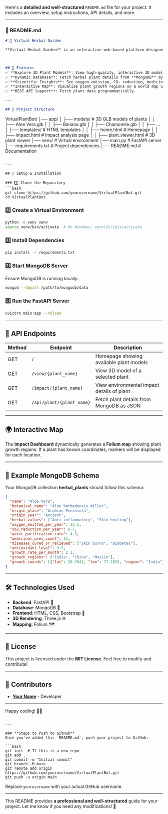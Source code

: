 Here's a **detailed and well-structured** `README.md` file for your project. It includes an overview, setup instructions, API details, and more.

---

### 📜 **README.md**
```md
# 🌿 Virtual Herbal Garden

**Virtual Herbal Garden** is an interactive web-based platform designed to explore and learn about medicinal plants through **3D models** and **data analytics**. It combines **FastAPI**, **MongoDB**, and **Three.js** to provide a **dynamic visualization** and **scientific insights** into various herbs and their ecological impact.

---

## 📌 Features
✅ **Explore 3D Plant Models**: View high-quality, interactive 3D models of medicinal plants.  
✅ **Dynamic Database**: Fetch herbal plant details from **MongoDB** dynamically.  
✅ **Scientific Insights**: See oxygen emission, CO₂ reduction, medicinal properties, and more.  
✅ **Interactive Map**: Visualize plant growth regions on a world map using **Folium**.  
✅ **REST API Support**: Fetch plant data programmatically.  

---

## 📂 Project Structure

```
VirtualPlantBot/
│── app/
│   ├── models/               # 3D GLB models of plants
│   │   ├── Aloe Vera.glb
│   │   ├── Banana.glb
│   │   ├── Chamomile.glb
│   │   ├── ...
│   ├── templates/            # HTML templates
│   │   ├── home.html         # Homepage
│   │   ├── impact.html       # Impact analysis page
│   │   ├── plant_viewer.html # 3D plant viewer
│── venv/                     # Virtual environment
│── main.py                   # FastAPI server
│── requirements.txt           # Project dependencies
│── README.md                 # Documentation
```

---

## 🚀 Setup & Installation

### 1️⃣ Clone the Repository
```bash
git clone https://github.com/yourusername/VirtualPlantBot.git
cd VirtualPlantBot
```

### 2️⃣ Create a Virtual Environment
```bash
python -m venv venv
source venv/bin/activate  # On Windows: venv\Scripts\activate
```

### 3️⃣ Install Dependencies
```bash
pip install -r requirements.txt
```

### 4️⃣ Start MongoDB Server  
Ensure MongoDB is running locally:
```bash
mongod --dbpath /path/to/mongodb/data
```

### 5️⃣ Run the FastAPI Server
```bash
uvicorn main:app --reload
```

---

## 🔗 API Endpoints

| Method | Endpoint               | Description                                  |
|--------|------------------------|----------------------------------------------|
| GET    | `/`                    | Homepage showing available plant models     |
| GET    | `/view/{plant_name}`    | View 3D model of a selected plant           |
| GET    | `/impact/{plant_name}`  | View environmental impact details of plant  |
| GET    | `/api/plant/{plant_name}` | Fetch plant details from MongoDB as JSON |

---

## 🌍 Interactive Map  
The **Impact Dashboard** dynamically generates a **Folium map** showing plant growth regions. If a plant has known coordinates, markers will be displayed for each location.

---

## 📜 Example MongoDB Schema  
Your MongoDB collection **herbal_plants** should follow this schema:

```json
{
  "name": "Aloe Vera",
  "botanical_name": "Aloe barbadensis miller",
  "origin_place": "Arabian Peninsula",
  "origin_year": "Ancient",
  "herbal_values": ["Anti-inflammatory", "Skin healing"],
  "oxygen_emitted_per_year": 12.5,
  "co2_reduction_per_year": 8.7,
  "water_purification_rate": 4.3,
  "medicinal_uses_count": 15,
  "diseases_cured_or_relieved": ["Skin burns", "Diabetes"],
  "antioxidant_level": 9.5,
  "growth_rate_per_month": 2.1,
  "growth_regions": ["India", "China", "Mexico"],
  "growth_coords": [{"lat": 28.7041, "lon": 77.1025, "region": "India"}]
}
```

---

## 🛠 Technologies Used
- **Backend**: FastAPI 🚀  
- **Database**: MongoDB 🍃  
- **Frontend**: HTML, CSS, Bootstrap 🎨  
- **3D Rendering**: Three.js 🌐  
- **Mapping**: Folium 🗺  

---

## 📜 License
This project is licensed under the **MIT License**. Feel free to modify and contribute!

---

## 🤝 Contributors
- **[Your Name](https://github.com/yourusername)** - Developer  

---

Happy coding! 🚀🌱
```

---

### **Steps to Push to GitHub**
Once you've added this `README.md`, push your project to GitHub:

```bash
git init  # If this is a new repo
git add .
git commit -m "Initial commit"
git branch -M main
git remote add origin https://github.com/yourusername/VirtualPlantBot.git
git push -u origin main
```

Replace `yourusername` with your actual GitHub username.

---

This README provides **a professional and well-structured** guide for your project. Let me know if you need any modifications! 🚀
